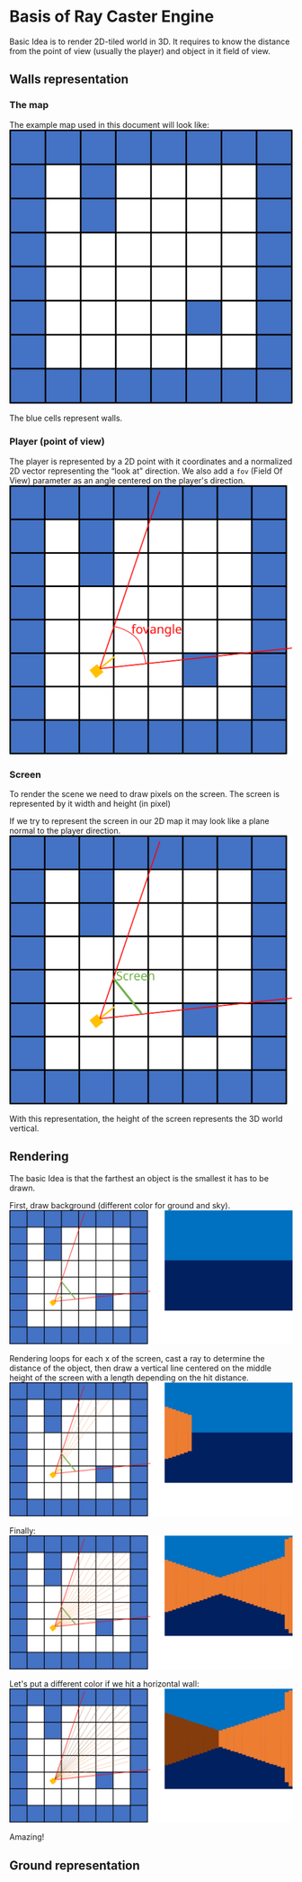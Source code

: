 # Basis of Ray Caster Engine

Basic Idea is to render 2D-tiled world in 3D. It requires to know the distance from the point of view 
(usually the player) and object in it field of view.

## Walls representation

### The map

The example map used in this document will look like:
![](images/TiledMap2D.svg "2D tiled map")

The blue cells represent walls.

### Player (point of view)

The player is represented by a 2D point with it coordinates and a normalized 2D vector representing the “look at” direction.
We also add a `fov` (Field Of View) parameter as an angle centered on the player's direction.
![](images/PlayerFov.svg "Player with fov")

### Screen

To render the scene we need to draw pixels on the screen. The screen is represented by it width and height (in pixel)

If we try to represent the screen in our 2D map it may look like a plane normal to the player direction.
![](images/Screen.svg "Screen with fov")

With this representation, the height of the screen represents the 3D world vertical.

## Rendering

The basic Idea is that the farthest an object is the smallest it has to be drawn.

First, draw background (different color for ground and sky).
![](images/Background.svg "Screen with background")


Rendering loops for each x of the screen, cast a ray to determine the distance of the object,
then draw a vertical line centered on the middle height of the screen with a length depending on the hit distance.
![](images/SomeRayCast.svg "Screen with some ray cast")

Finally:
![](images/FinalRayCast.svg "Screen with final ray cast")

Let's put a different color if we hit a horizontal wall:
![](images/FinalRayCastColored.svg "Screen with final ray cast and color")

Amazing!

## Ground representation


